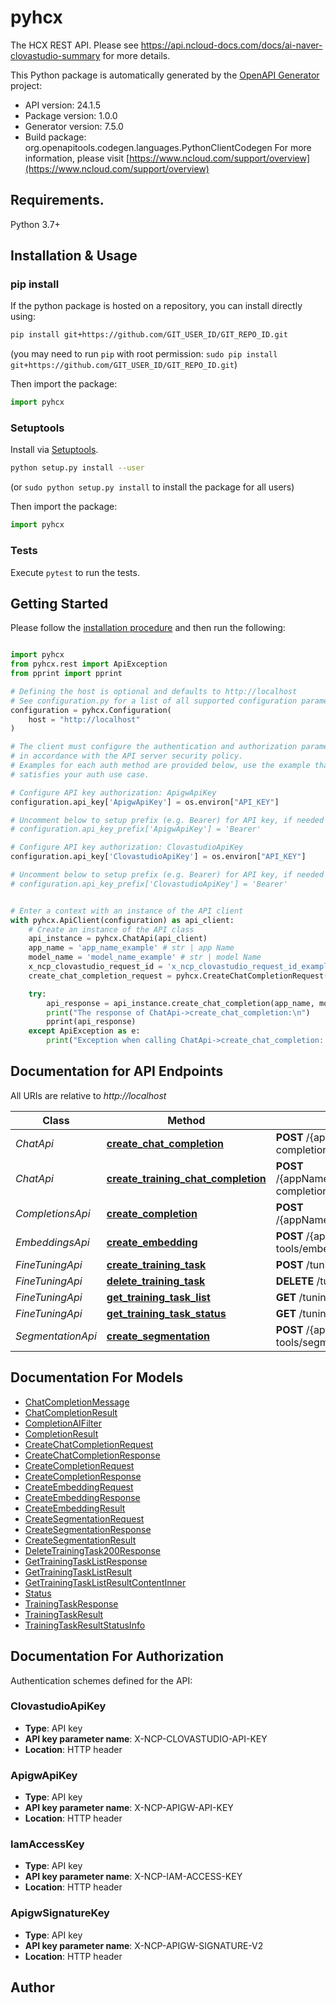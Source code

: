 # pyhcx
The HCX REST API. Please see https://api.ncloud-docs.com/docs/ai-naver-clovastudio-summary for more details.

This Python package is automatically generated by the [OpenAPI Generator](https://openapi-generator.tech) project:

- API version: 24.1.5
- Package version: 1.0.0
- Generator version: 7.5.0
- Build package: org.openapitools.codegen.languages.PythonClientCodegen
For more information, please visit [https://www.ncloud.com/support/overview](https://www.ncloud.com/support/overview)

## Requirements.

Python 3.7+

## Installation & Usage
### pip install

If the python package is hosted on a repository, you can install directly using:

```sh
pip install git+https://github.com/GIT_USER_ID/GIT_REPO_ID.git
```
(you may need to run `pip` with root permission: `sudo pip install git+https://github.com/GIT_USER_ID/GIT_REPO_ID.git`)

Then import the package:
```python
import pyhcx
```

### Setuptools

Install via [Setuptools](http://pypi.python.org/pypi/setuptools).

```sh
python setup.py install --user
```
(or `sudo python setup.py install` to install the package for all users)

Then import the package:
```python
import pyhcx
```

### Tests

Execute `pytest` to run the tests.

## Getting Started

Please follow the [installation procedure](#installation--usage) and then run the following:

```python

import pyhcx
from pyhcx.rest import ApiException
from pprint import pprint

# Defining the host is optional and defaults to http://localhost
# See configuration.py for a list of all supported configuration parameters.
configuration = pyhcx.Configuration(
    host = "http://localhost"
)

# The client must configure the authentication and authorization parameters
# in accordance with the API server security policy.
# Examples for each auth method are provided below, use the example that
# satisfies your auth use case.

# Configure API key authorization: ApigwApiKey
configuration.api_key['ApigwApiKey'] = os.environ["API_KEY"]

# Uncomment below to setup prefix (e.g. Bearer) for API key, if needed
# configuration.api_key_prefix['ApigwApiKey'] = 'Bearer'

# Configure API key authorization: ClovastudioApiKey
configuration.api_key['ClovastudioApiKey'] = os.environ["API_KEY"]

# Uncomment below to setup prefix (e.g. Bearer) for API key, if needed
# configuration.api_key_prefix['ClovastudioApiKey'] = 'Bearer'


# Enter a context with an instance of the API client
with pyhcx.ApiClient(configuration) as api_client:
    # Create an instance of the API class
    api_instance = pyhcx.ChatApi(api_client)
    app_name = 'app_name_example' # str | app Name
    model_name = 'model_name_example' # str | model Name
    x_ncp_clovastudio_request_id = 'x_ncp_clovastudio_request_id_example' # str | request id
    create_chat_completion_request = pyhcx.CreateChatCompletionRequest() # CreateChatCompletionRequest | 

    try:
        api_response = api_instance.create_chat_completion(app_name, model_name, x_ncp_clovastudio_request_id, create_chat_completion_request)
        print("The response of ChatApi->create_chat_completion:\n")
        pprint(api_response)
    except ApiException as e:
        print("Exception when calling ChatApi->create_chat_completion: %s\n" % e)

```

## Documentation for API Endpoints

All URIs are relative to *http://localhost*

Class | Method | HTTP request | Description
------------ | ------------- | ------------- | -------------
*ChatApi* | [**create_chat_completion**](docs/ChatApi.md#create_chat_completion) | **POST** /{appName}/v1/chat-completions/{modelName} | 
*ChatApi* | [**create_training_chat_completion**](docs/ChatApi.md#create_training_chat_completion) | **POST** /{appName}/v1/tasks/{taskId}/chat-completions | 
*CompletionsApi* | [**create_completion**](docs/CompletionsApi.md#create_completion) | **POST** /{appName}/v1/completions/{model} | 
*EmbeddingsApi* | [**create_embedding**](docs/EmbeddingsApi.md#create_embedding) | **POST** /{appName}/v1/api-tools/embedding/{modelName}/{appId} | 
*FineTuningApi* | [**create_training_task**](docs/FineTuningApi.md#create_training_task) | **POST** /tuning/v2/tasks | 
*FineTuningApi* | [**delete_training_task**](docs/FineTuningApi.md#delete_training_task) | **DELETE** /tuning/v2/tasks/{taskId} | 
*FineTuningApi* | [**get_training_task_list**](docs/FineTuningApi.md#get_training_task_list) | **GET** /tuning/v2/tasks | 
*FineTuningApi* | [**get_training_task_status**](docs/FineTuningApi.md#get_training_task_status) | **GET** /tuning/v2/tasks/{taskId} | 
*SegmentationApi* | [**create_segmentation**](docs/SegmentationApi.md#create_segmentation) | **POST** /{appName}/v1/api-tools/segmentation/{appId} | 


## Documentation For Models

 - [ChatCompletionMessage](docs/ChatCompletionMessage.md)
 - [ChatCompletionResult](docs/ChatCompletionResult.md)
 - [CompletionAIFilter](docs/CompletionAIFilter.md)
 - [CompletionResult](docs/CompletionResult.md)
 - [CreateChatCompletionRequest](docs/CreateChatCompletionRequest.md)
 - [CreateChatCompletionResponse](docs/CreateChatCompletionResponse.md)
 - [CreateCompletionRequest](docs/CreateCompletionRequest.md)
 - [CreateCompletionResponse](docs/CreateCompletionResponse.md)
 - [CreateEmbeddingRequest](docs/CreateEmbeddingRequest.md)
 - [CreateEmbeddingResponse](docs/CreateEmbeddingResponse.md)
 - [CreateEmbeddingResult](docs/CreateEmbeddingResult.md)
 - [CreateSegmentationRequest](docs/CreateSegmentationRequest.md)
 - [CreateSegmentationResponse](docs/CreateSegmentationResponse.md)
 - [CreateSegmentationResult](docs/CreateSegmentationResult.md)
 - [DeleteTrainingTask200Response](docs/DeleteTrainingTask200Response.md)
 - [GetTrainingTaskListResponse](docs/GetTrainingTaskListResponse.md)
 - [GetTrainingTaskListResult](docs/GetTrainingTaskListResult.md)
 - [GetTrainingTaskListResultContentInner](docs/GetTrainingTaskListResultContentInner.md)
 - [Status](docs/Status.md)
 - [TrainingTaskResponse](docs/TrainingTaskResponse.md)
 - [TrainingTaskResult](docs/TrainingTaskResult.md)
 - [TrainingTaskResultStatusInfo](docs/TrainingTaskResultStatusInfo.md)


<a id="documentation-for-authorization"></a>
## Documentation For Authorization


Authentication schemes defined for the API:
<a id="ClovastudioApiKey"></a>
### ClovastudioApiKey

- **Type**: API key
- **API key parameter name**: X-NCP-CLOVASTUDIO-API-KEY
- **Location**: HTTP header

<a id="ApigwApiKey"></a>
### ApigwApiKey

- **Type**: API key
- **API key parameter name**: X-NCP-APIGW-API-KEY
- **Location**: HTTP header

<a id="IamAccessKey"></a>
### IamAccessKey

- **Type**: API key
- **API key parameter name**: X-NCP-IAM-ACCESS-KEY
- **Location**: HTTP header

<a id="ApigwSignatureKey"></a>
### ApigwSignatureKey

- **Type**: API key
- **API key parameter name**: X-NCP-APIGW-SIGNATURE-V2
- **Location**: HTTP header


## Author




